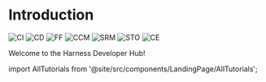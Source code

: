 
# Introduction

![CI](/img/icon_ci.svg)
![CD](/img/icon_cd.svg)
![FF](/img/icon_ff.svg)
![CCM](/img/icon_ccm.svg)
![SRM](/img/icon_srm.svg)
![STO](/img/icon_sto.svg)
![CE](/img/icon_ce.svg)

Welcome to the Harness Developer Hub!

<!-- Custom component -->

import AllTutorials from '@site/src/components/LandingPage/AllTutorials';

<AllTutorials />
